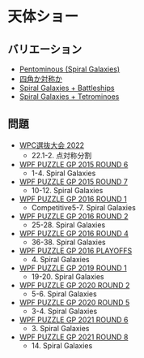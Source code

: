 # 天体ショー

## バリエーション
- [Pentominous (Spiral Galaxies)](pentominous-spiralgalaxies.md)
- [四角か対称か](shikaku-spiralgalaxies.md)
- [Spiral Galaxies + Battleships](spiralgalaxies-battleships.md)
- [Spiral Galaxies + Tetrominoes](spiralgalaxies-tetrominoes.md)

## 問題
- [WPC選抜大会 2022](../questions/jwpc2022.md)
	- 22.1-2. 点対称分割
- [WPF PUZZLE GP 2015 ROUND 6](../questions/wpfpgp2015-6.md)
	- 1-4. Spiral Galaxies
- [WPF PUZZLE GP 2015 ROUND 7](../questions/wpfpgp2015-7.md)
	- 10-12. Spiral Galaxies
- [WPF PUZZLE GP 2016 ROUND 1](../questions/wpfpgp2016-1.md)
	- Competitive5-7. Spiral Galaxies
- [WPF PUZZLE GP 2016 ROUND 2](../questions/wpfpgp2016-2.md)
	- 25-28. Spiral Galaxies
- [WPF PUZZLE GP 2016 ROUND 4](../questions/wpfpgp2016-4.md)
	- 36-38. Spiral Galaxies
- [WPF PUZZLE GP 2016 PLAYOFFS](../questions/wpfpgp2016-po.md)
	- 4\. Spiral Galaxies
- [WPF PUZZLE GP 2019 ROUND 1](../questions/wpfpgp2019-1.md)
	- 19-20. Spiral Galaxies
- [WPF PUZZLE GP 2020 ROUND 2](../questions/wpfpgp2020-2.md)
	- 5-6. Spiral Galaxies
- [WPF PUZZLE GP 2020 ROUND 5](../questions/wpfpgp2020-5.md)
	- 3-4. Spiral Galaxies
- [WPF PUZZLE GP 2021 ROUND 6](../questions/wpfpgp2021-6.md)
	- 3\. Spiral Galaxies
- [WPF PUZZLE GP 2021 ROUND 8](../questions/wpfpgp2021-8.md)
	- 14\. Spiral Galaxies
